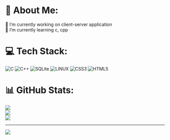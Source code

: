 # 💫 About Me:
🔭 I’m currently working on client-server application<br>🌱 I’m currently learning c, cpp


# 💻 Tech Stack:
![C](https://img.shields.io/badge/c-%2300599C.svg?style=flat&logo=c&logoColor=white) ![C++](https://img.shields.io/badge/c++-%2300599C.svg?style=flat&logo=c%2B%2B&logoColor=white) ![SQLite](https://img.shields.io/badge/sqlite-%2307405e.svg?style=flat&logo=sqlite&logoColor=white) ![LINUX](https://img.shields.io/badge/Linux-FCC624?style=flat&logo=linux&logoColor=black) ![CSS3](https://img.shields.io/badge/css3-%231572B6.svg?style=for-the-badge&logo=css3&logoColor=white) ![HTML5](https://img.shields.io/badge/html5-%23E34F26.svg?style=for-the-badge&logo=html5&logoColor=white)
# 📊 GitHub Stats:
![](https://github-readme-stats.vercel.app/api?username=babymilooo&theme=dark&hide_border=false&include_all_commits=true&count_private=false)<br/>
![](https://github-readme-streak-stats.herokuapp.com/?user=babymilooo&theme=dark&hide_border=false)<br/>
![](https://github-readme-stats.vercel.app/api/top-langs/?username=babymilooo&theme=dark&hide_border=false&include_all_commits=true&count_private=false&layout=compact)

---
[![](https://visitcount.itsvg.in/api?id=babymilooo&icon=1&color=0)](https://visitcount.itsvg.in)
